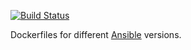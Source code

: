 [![Build Status](https://travis-ci.org/eclecticiq/ansible.docker.svg?branch=master)](https://travis-ci.org/eclecticiq/ansible.docker)

Dockerfiles for different [Ansible](https://github.com/ansible/ansible) versions.
